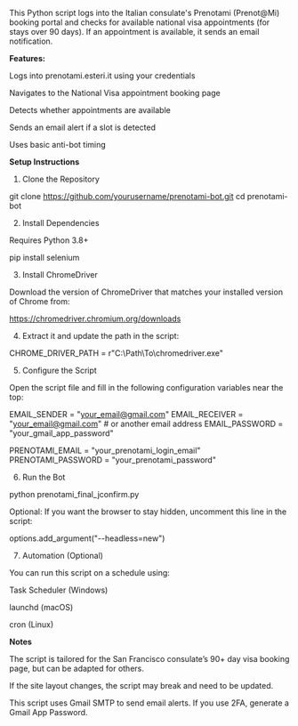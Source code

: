 This Python script logs into the Italian consulate's Prenotami (Prenot@Mi) booking portal and checks for available national visa appointments (for stays over 90 days). If an appointment is available, it sends an email notification.

**Features:**

Logs into prenotami.esteri.it using your credentials

Navigates to the National Visa appointment booking page

Detects whether appointments are available

Sends an email alert if a slot is detected

Uses basic anti-bot timing



**Setup Instructions**

1. Clone the Repository

git clone https://github.com/yourusername/prenotami-bot.git
cd prenotami-bot

2. Install Dependencies

Requires Python 3.8+

pip install selenium

3. Install ChromeDriver

Download the version of ChromeDriver that matches your installed version of Chrome from:

https://chromedriver.chromium.org/downloads

4. Extract it and update the path in the script:

CHROME_DRIVER_PATH = r"C:\Path\To\chromedriver.exe"

5. Configure the Script

Open the script file and fill in the following configuration variables near the top:

EMAIL_SENDER = "your_email@gmail.com"
EMAIL_RECEIVER = "your_email@gmail.com" # or another email address
EMAIL_PASSWORD = "your_gmail_app_password"

PRENOTAMI_EMAIL = "your_prenotami_login_email"
PRENOTAMI_PASSWORD = "your_prenotami_password"

6. Run the Bot

python prenotami_final_jconfirm.py

Optional: If you want the browser to stay hidden, uncomment this line in the script:

options.add_argument("--headless=new")

7. Automation (Optional)

You can run this script on a schedule using:

Task Scheduler (Windows)

launchd (macOS)

cron (Linux)

**Notes**

The script is tailored for the San Francisco consulate’s 90+ day visa booking page, but can be adapted for others.

If the site layout changes, the script may break and need to be updated.

This script uses Gmail SMTP to send email alerts. If you use 2FA, generate a Gmail App Password.
